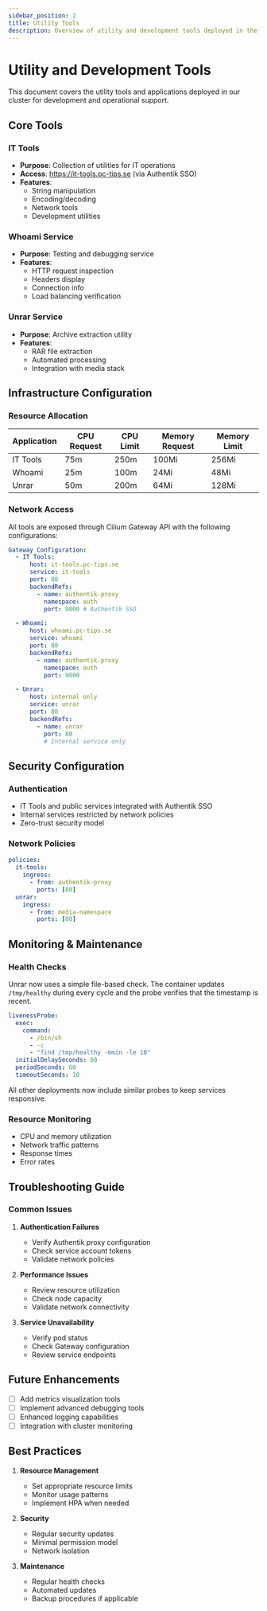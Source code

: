 ```yaml
---
sidebar_position: 2
title: Utility Tools
description: Overview of utility and development tools deployed in the cluster
---
```


# Utility and Development Tools

This document covers the utility tools and applications deployed in our cluster for development and operational support.

## Core Tools

### IT Tools

- **Purpose**: Collection of utilities for IT operations
- **Access**: https://it-tools.pc-tips.se (via Authentik SSO)
- **Features**:
  - String manipulation
  - Encoding/decoding
  - Network tools
  - Development utilities

### Whoami Service

- **Purpose**: Testing and debugging service
- **Features**:
  - HTTP request inspection
  - Headers display
  - Connection info
  - Load balancing verification

### Unrar Service

- **Purpose**: Archive extraction utility
- **Features**:
  - RAR file extraction
  - Automated processing
  - Integration with media stack

## Infrastructure Configuration

### Resource Allocation

| Application | CPU Request | CPU Limit | Memory Request | Memory Limit |
| ----------- | ----------- | --------- | -------------- | ------------ |
| IT Tools    | 75m         | 250m      | 100Mi          | 256Mi        |
| Whoami      | 25m         | 100m      | 24Mi           | 48Mi         |
| Unrar       | 50m         | 200m      | 64Mi           | 128Mi        |

### Network Access

All tools are exposed through Cilium Gateway API with the following configurations:

```yaml
Gateway Configuration:
  - IT Tools:
      host: it-tools.pc-tips.se
      service: it-tools
      port: 80
      backendRefs:
        - name: authentik-proxy
          namespace: auth
          port: 9000 # Authentik SSO

  - Whoami:
      host: whoami.pc-tips.se
      service: whoami
      port: 80
      backendRefs:
        - name: authentik-proxy
          namespace: auth
          port: 9000

  - Unrar:
      host: internal only
      service: unrar
      port: 80
      backendRefs:
        - name: unrar
          port: 80
          # Internal service only
```

## Security Configuration

### Authentication

- IT Tools and public services integrated with Authentik SSO
- Internal services restricted by network policies
- Zero-trust security model

### Network Policies

```yaml
policies:
  it-tools:
    ingress:
      - from: authentik-proxy
        ports: [80]
  unrar:
    ingress:
      - from: media-namespace
        ports: [80]
```

## Monitoring & Maintenance

### Health Checks

Unrar now uses a simple file-based check. The container updates `/tmp/healthy` during every cycle and the probe verifies that the timestamp is recent.

```yaml
livenessProbe:
  exec:
    command:
      - /bin/sh
      - -c
      - "find /tmp/healthy -mmin -le 10"
  initialDelaySeconds: 60
  periodSeconds: 60
  timeoutSeconds: 10
```

All other deployments now include similar probes to keep services responsive.

### Resource Monitoring

- CPU and memory utilization
- Network traffic patterns
- Response times
- Error rates

## Troubleshooting Guide

### Common Issues

1. **Authentication Failures**

   - Verify Authentik proxy configuration
   - Check service account tokens
   - Validate network policies

2. **Performance Issues**

   - Review resource utilization
   - Check node capacity
   - Validate network connectivity

3. **Service Unavailability**
   - Verify pod status
   - Check Gateway configuration
   - Review service endpoints

## Future Enhancements

- [ ] Add metrics visualization tools
- [ ] Implement advanced debugging tools
- [ ] Enhanced logging capabilities
- [ ] Integration with cluster monitoring

## Best Practices

1. **Resource Management**

   - Set appropriate resource limits
   - Monitor usage patterns
   - Implement HPA when needed

2. **Security**

   - Regular security updates
   - Minimal permission model
   - Network isolation

3. **Maintenance**
   - Regular health checks
   - Automated updates
   - Backup procedures if applicable
